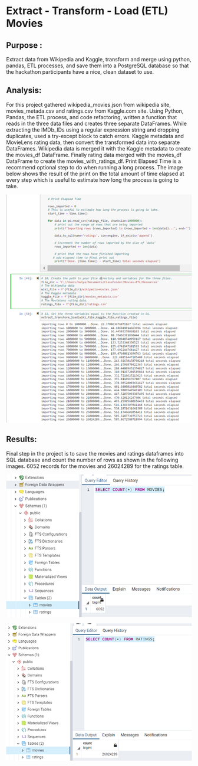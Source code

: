# Extract - Transform - Load (ETL) Movies
## Purpose :
Extract data from Wikipedia and Kaggle, transform and merge using python, pandas, ETL processes, and save them into a PostgreSQL database so that the hackathon participants have a nice, clean dataset to use.

## Analysis: 
 For this project  gathered wikipedia_movies.json from wikipedia site,  movies_metada.csv and ratings.csv from Kaggle.com site. Using Python, Pandas, the ETL process, and code refactoring, written a function that reads in the three data files and creates three separate DataFrames. While extracting the IMDb_IDs using a regular expression string and dropping duplicates, used a try-except block to catch errors. Kaggle metadata and MovieLens rating data, then convert the transformed data into separate DataFrames. Wikipedia data is merged it with the Kaggle metadata to create the movies_df DataFrame. Finally rating data merged with the movies_df DataFrame to create the movies_with_ratings_df. 
Print Elapsed Time is a recommend optional step to do when running a long process. The image below shows the result of the print on the total amount of time elapsed at every step which is useful to estimate how long the process is going to take.

![This image shows the result of the titles vs count ](Resources/ratings_elapsed_time.PNG)
 
 ## Results:  
Final step in the project is to save the movies and ratings dataframes into SQL database and count the number of rows as shown in the following images. 6052 records for the movies and 26024289 for the ratings table.

![This image shows the result of the titles vs count ](Resources/movies_query.PNG)

![This image shows the result of the titles vs count ](Resources/ratings_query.PNG)
